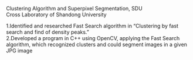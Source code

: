 Clustering Algorithm and Superpixel Segmentation, SDU                                                         
Cross Laboratory of Shandong University

1.Identified and researched Fast Search algorithm in “Clustering by fast search and find of density peaks.”  
2.Developed a program in C++ using OpenCV, applying the Fast Search algorithm, which recognized clusters and could segment images in a given JPG image 
 
